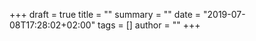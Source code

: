 +++
draft = true
title = ""
summary = ""
date = "2019-07-08T17:28:02+02:00"
tags = []
author = ""
+++
